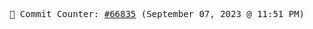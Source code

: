 <p align="center">
    <samp>
        📮 Commit Counter: <a href="https://github.com/Javascript-void0/Javascript-void0/commits/main">#66835</a> (September 07, 2023 @ 11:51 PM)
    </samp>
</p>